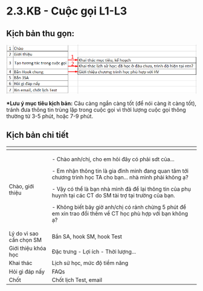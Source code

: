 # 2.3.KB - Cuộc gọi L1-L3

## Kịch bản thu gọn:

![K&#x1ECB;ch b&#x1EA3;n r&#xFA;t g&#x1ECD;n](../../.gitbook/assets/3-5.png)

**\*Lưu ý mục tiêu kịch bản:** Câu càng ngắn càng tốt \(để nói càng ít càng tốt\), tránh đưa thông tin trùng lặp trong cuộc gọi vì thời lượng cuộc gọi thông thường từ 3-5 phút, hoặc 7-9 phút.

## Kịch bản chi tiết

<table>
  <thead>
    <tr>
      <th style="text-align:left"></th>
      <th style="text-align:left"></th>
    </tr>
  </thead>
  <tbody>
    <tr>
      <td style="text-align:left">Ch&#xE0;o, gi&#x1EDB;i thi&#x1EC7;u</td>
      <td style="text-align:left">
        <p>- Ch&#xE0;o anh/ch&#x1ECB;, cho em h&#x1ECF;i &#x111;&#xE2;y c&#xF3; ph&#x1EA3;i
          sdt c&#x1EE7;a...</p>
        <p>- Em nh&#x1EAD;n th&#xF4;ng tin l&#xE0; gia &#x111;&#xEC;nh minh &#x111;ang
          quan t&#xE2;m t&#x1EDB;i ch&#x1B0;&#x1A1;ng tr&#xEC;nh h&#x1ECD;c TA cho
          b&#x1EA1;n... nh&#xE0; m&#xEC;nh ph&#x1EA3;i kh&#xF4;ng &#x1EA1;?</p>
        <p>- V&#x1EAD;y c&#xF3; th&#x1EC3; l&#xE0; b&#x1EA1;n nh&#xE0; m&#xEC;nh
          &#x111;&#xE3; &#x111;&#x1EC3; l&#x1EA1;i th&#xF4;ng tin c&#x1EE7;a ph&#x1EE5;
          huynh t&#x1EA1;i c&#xE1;c CT do SM t&#xE0;i tr&#x1EE3; t&#x1EA1;i tr&#x1B0;&#x1EDD;ng
          c&#x1EE7;a b&#x1EA1;n.</p>
        <p>- Kh&#xF4;ng bi&#x1EBF;t b&#xE2;y gi&#x1EDD; anh/ch&#x1ECB; c&#xF3; r&#x1EA3;nh
          ch&#x1EEB;ng 5 ph&#xFA;t &#x111;&#x1EC3; em xin trao &#x111;&#x1ED5;i th&#xEA;m
          v&#x1EC1; CT h&#x1ECD;c ph&#xF9; h&#x1EE3;p v&#x1EDB;i b&#x1EA1;n kh&#xF4;ng
          &#x1EA1;?</p>
      </td>
    </tr>
    <tr>
      <td style="text-align:left">L&#xFD; do v&#xEC; sao c&#x1EA7;n ch&#x1ECD;n SM</td>
      <td style="text-align:left">B&#x1EAF;n SA, hook SM, hook Test</td>
    </tr>
    <tr>
      <td style="text-align:left">Gi&#x1EDB;i thi&#x1EC7;u kh&#xF3;a h&#x1ECD;c</td>
      <td style="text-align:left">&#x110;&#x1EB7;c tr&#x1B0;ng - L&#x1EE3;i &#xED;ch - Th&#x1EDD;i l&#x1B0;&#x1EE3;ng...</td>
    </tr>
    <tr>
      <td style="text-align:left">Khai th&#xE1;c</td>
      <td style="text-align:left">L&#x1ECB;ch s&#x1EED; h&#x1ECD;c, m&#x1EE9;c &#x111;&#x1ED9; ti&#x1EC1;m
        n&#x103;ng</td>
    </tr>
    <tr>
      <td style="text-align:left">H&#x1ECF;i g&#xEC; &#x111;&#xE1;p n&#x1EA5;y</td>
      <td style="text-align:left">FAQs</td>
    </tr>
    <tr>
      <td style="text-align:left">Ch&#x1ED1;t</td>
      <td style="text-align:left">Ch&#x1ED1;t l&#x1ECB;ch Test, email</td>
    </tr>
  </tbody>
</table>